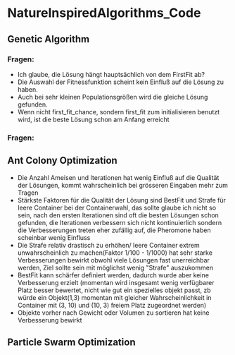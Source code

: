 # NatureInspiredAlgorithms_Code

## Genetic Algorithm
### Fragen:
* Ich glaube, die Lösung hängt hauptsächlich von dem FirstFit ab?
* Die Auswahl der Fitnessfunktion scheint kein Einfluß auf die Lösung zu haben.
* Auch bei sehr kleinen Populationsgrößen wird die gleiche Lösung gefunden.
* Wenn nicht first_fit_chance, sondern first_fit zum initialisieren benutzt wird, ist die beste Lösung schon am Anfang erreicht 
 
### Fragen:
## Ant Colony Optimization
* Die Anzahl Ameisen und Iterationen hat wenig Einfluß auf die Qualität der Lösungen, kommt wahrscheinlich bei grösseren Eingaben mehr zum Tragen
* Stärkste Faktoren für die Qualität der Lösung sind BestFit und Strafe für leere Container bei der Containerwahl,
das sollte glaube ich nicht so sein, nach den ersten Iterationen sind oft die besten Lösungen schon gefunden, die Iterationen verbessern sich nicht kontinuierlich sondern die Verbesserungen treten eher zufällig auf, die Pheromone haben scheinbar wenig Einfluss
* Die Strafe relativ drastisch zu erhöhen/ leere Container extrem unwahrscheinlich zu machen(Faktor 1/100 - 1/1000) hat sehr starke Verbesserungen bewirkt obwohl viele Lösungen fast unerreichbar werden, Ziel sollte sein mit möglichst wenig "Strafe" auszukommen
* BestFit kann schärfer definiert werden, dadurch wurde aber keine Verbesserung erzielt (momentan wird insgesamt wenig verfügbarer Platz besser bewertet, nicht wie gut ein spezielles objekt passt, zb würde ein Objekt(1,3) momentan mit gleicher Wahrscheinlichkeit in Container mit (3, 10) und (10, 3) freiem Platz zugeordnet werden)
* Objekte vorher nach Gewicht oder Volumen zu sortieren hat keine Verbesserung bewirkt
## Particle Swarm Optimization

